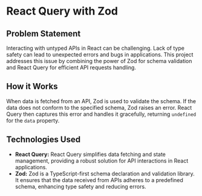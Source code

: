 # React Query with Zod

## Problem Statement

Interacting with untyped APIs in React can be challenging. Lack of type safety can lead to unexpected errors and bugs in applications. This project addresses this issue by combining the power of Zod for schema validation and React Query for efficient API requests handling.

## How it Works

When data is fetched from an API, Zod is used to validate the schema. If the data does not conform to the specified schema, Zod raises an error. React Query then captures this error and handles it gracefully, returning `undefined` for the `data` property.

## Technologies Used

- **React Query:** React Query simplifies data fetching and state management, providing a robust solution for API interactions in React applications.
- **Zod:** Zod is a TypeScript-first schema declaration and validation library. It ensures that the data received from APIs adheres to a predefined schema, enhancing type safety and reducing errors.